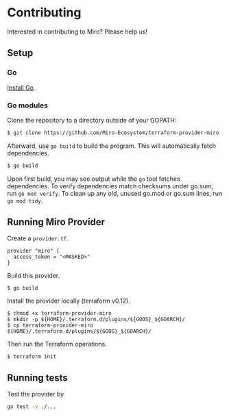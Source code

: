 # Contributing

Interested in contributing to Miro? Please help us!

## Setup

### Go

[Install Go](https://golang.org/doc/install). 

### Go modules

Clone the repository to a directory outside of your GOPATH:

```bash
$ git clone https://github.com/Miro-Ecosystem/terraform-provider-miro
```

Afterward, use `go build` to build the program. This will automatically fetch dependencies.

```bash
$ go build
```

Upon first build, you may see output while the `go` tool fetches dependencies.
To verify dependencies match checksums under go.sum, run `go mod verify`.
To clean up any old, unused go.mod or go.sum lines, run `go mod tidy`.

## Running Miro Provider

Create a `provider.tf`.

```hcl
provider "miro" {
  access_token = "<MASKED>"
}
```

Build this provider.

```console
$ go build
```

Install the provider locally (terraform v0.12).

```console
$ chmod +x terraform-provider-miro
$ mkdir -p ${HOME}/.terraform.d/plugins/${GOOS}_${GOARCH}/
$ cp terraform-provider-miro ${HOME}/.terraform.d/plugins/${GOOS}_${GOARCH}/
```

Then run the Terraform operations.

```console
$ terraform init
```

## Running tests

Test the provider by

```bash
go test -v ./...
```
